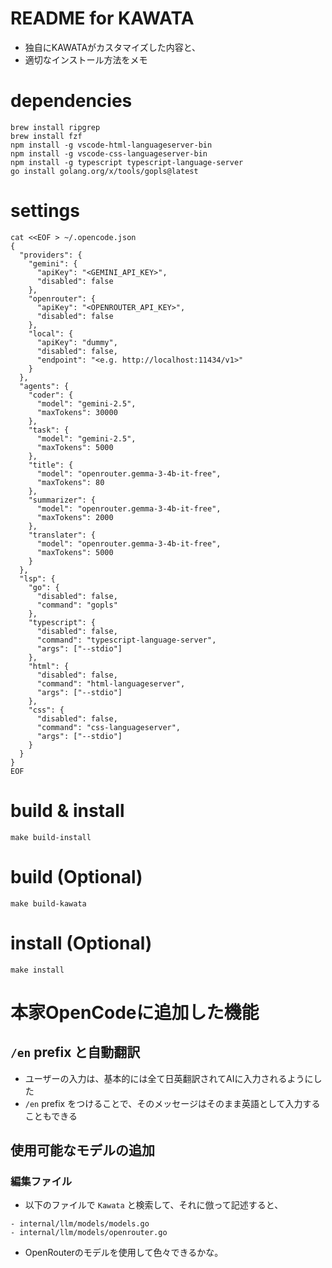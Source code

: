 # README for KAWATA
- 独自にKAWATAがカスタマイズした内容と、
- 適切なインストール方法をメモ
# dependencies
```
brew install ripgrep
brew install fzf
npm install -g vscode-html-languageserver-bin
npm install -g vscode-css-languageserver-bin
npm install -g typescript typescript-language-server
go install golang.org/x/tools/gopls@latest
```
# settings
```
cat <<EOF > ~/.opencode.json
{
  "providers": {
    "gemini": {
      "apiKey": "<GEMINI_API_KEY>",
      "disabled": false
    },
    "openrouter": {
      "apiKey": "<OPENROUTER_API_KEY>",
      "disabled": false
    },
    "local": {
      "apiKey": "dummy",
      "disabled": false,
      "endpoint": "<e.g. http://localhost:11434/v1>"
    }
  },
  "agents": {
    "coder": {
      "model": "gemini-2.5",
      "maxTokens": 30000
    },
    "task": {
      "model": "gemini-2.5",
      "maxTokens": 5000
    },
    "title": {
      "model": "openrouter.gemma-3-4b-it-free",
      "maxTokens": 80
    },
    "summarizer": {
      "model": "openrouter.gemma-3-4b-it-free",
      "maxTokens": 2000
    },
    "translater": {
      "model": "openrouter.gemma-3-4b-it-free",
      "maxTokens": 5000
    }
  },
  "lsp": {
    "go": {
      "disabled": false,
      "command": "gopls"
    },
    "typescript": {
      "disabled": false,
      "command": "typescript-language-server",
      "args": ["--stdio"]
    },
    "html": {
      "disabled": false,
      "command": "html-languageserver",
      "args": ["--stdio"]
    },
    "css": {  
      "disabled": false,  
      "command": "css-languageserver",  
      "args": ["--stdio"]  
    }
  }
}
EOF
```
# build & install
```
make build-install
```
# build (Optional)
```
make build-kawata
```
# install (Optional)
```
make install
```
# 本家OpenCodeに追加した機能
## `/en` prefix と自動翻訳
- ユーザーの入力は、基本的には全て日英翻訳されてAIに入力されるようにした
- `/en` prefix をつけることで、そのメッセージはそのまま英語として入力することもできる
## 使用可能なモデルの追加
### 編集ファイル
- 以下のファイルで `Kawata` と検索して、それに倣って記述すると、
```
- internal/llm/models/models.go
- internal/llm/models/openrouter.go
```
- OpenRouterのモデルを使用して色々できるかな。